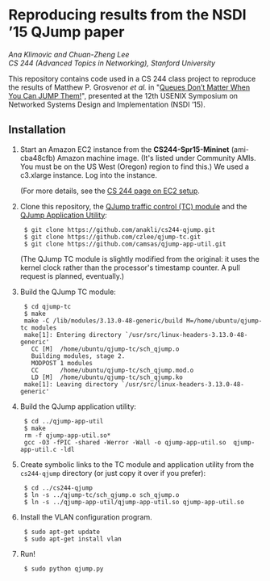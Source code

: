 Reproducing results from the NSDI ’15 QJump paper
================================================
*Ana Klimovic and Chuan-Zheng Lee*<br/>
*CS 244 (Advanced Topics in Networking), Stanford University*

This repository contains code used in a CS 244 class project to reproduce the
results of Matthew P. Grosvenor *et al.* in "[Queues Don’t Matter When You Can
JUMP Them!](https://www.usenix.org/conference/nsdi15/technical-sessions/presentation/grosvenor)", presented at the 12th USENIX Symposium on
Networked Systems Design and Implementation (NSDI ’15).

Installation
------------
1. Start an Amazon EC2 instance from the **CS244-Spr15-Mininet** (ami-cba48cfb)
   Amazon machine image. (It's listed under Community AMIs. You must be on the
   US West (Oregon) region to find this.) We used a c3.xlarge instance. Log into
   the instance.

   (For more details, see the [CS 244 page on EC2 setup](http://web.stanford.edu/class/cs244/ec2setup.html).

2. Clone this repository, the [QJump traffic control (TC) module](https://github.com/czlee/qjump-tc) and the [QJump Application Utility](https://github.com/camsas/qjump-app-util):

        $ git clone https://github.com/anakli/cs244-qjump.git
        $ git clone https://github.com/czlee/qjump-tc.git
        $ git clone https://github.com/camsas/qjump-app-util.git

   (The QJump TC module is slightly modified from the original: it uses the
   kernel clock rather than the processor's timestamp counter. A pull request is
   planned, eventually.)

3. Build the QJump TC module:

        $ cd qjump-tc
        $ make
        make -C /lib/modules/3.13.0-48-generic/build M=/home/ubuntu/qjump-tc modules
        make[1]: Entering directory `/usr/src/linux-headers-3.13.0-48-generic'
          CC [M]  /home/ubuntu/qjump-tc/sch_qjump.o
          Building modules, stage 2.
          MODPOST 1 modules
          CC      /home/ubuntu/qjump-tc/sch_qjump.mod.o
          LD [M]  /home/ubuntu/qjump-tc/sch_qjump.ko
        make[1]: Leaving directory `/usr/src/linux-headers-3.13.0-48-generic'

4. Build the QJump application utility:

        $ cd ../qjump-app-util
        $ make
        rm -f qjump-app-util.so*
        gcc -O3 -fPIC -shared -Werror -Wall -o qjump-app-util.so  qjump-app-util.c -ldl

5. Create symbolic links to the TC module and application utility from the
   `cs244-qjump` directory (or just copy it over if you prefer):

        $ cd ../cs244-qjump
        $ ln -s ../qjump-tc/sch_qjump.o sch_qjump.o
        $ ln -s ../qjump-app-util/qjump-app-util.so qjump-app-util.so

6. Install the VLAN configuration program.

        $ sudo apt-get update
        $ sudo apt-get install vlan

7. Run!

        $ sudo python qjump.py
